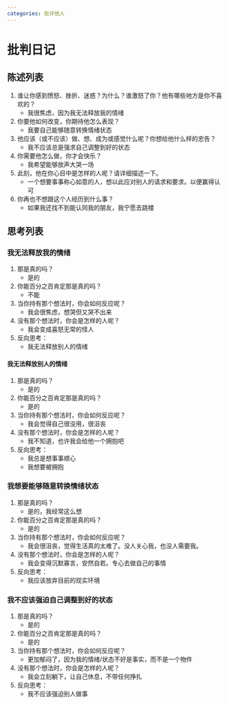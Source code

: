 ```yaml
---
categories: 批评他人
---
```


# 批判日记

## 陈述列表

1. 谁让你感到愤怒、挫折、迷惑？为什么？谁激怒了你？他有哪些地方是你不喜欢的？
    - 我很焦虑，因为我无法释放我的情绪
2. 你要他如何改变，你期待他怎么表现？
    - 我要自己能够随意转换情绪状态
3. 他应该（或不应该）做、想、成为或感觉什么呢？你想给他什么样的忠告？
    - 我不应该总是强求自己调整到好的状态
4. 你需要他怎么做，你才会快乐？
    - 我希望能够放声大哭一场
5. 此刻，他在你心目中是怎样的人呢？请详细描述一下。
    - 一个想要事事称心如意的人，想以此应对别人的请求和要求。以便赢得认可
6. 你再也不想跟这个人经历到什么事？
    - 如果我还找不到能认同我的朋友，我宁愿去跳楼

## 思考列表

### 我无法释放我的情绪

1. 那是真的吗？
    - 是的
2. 你能百分之百肯定那是真的吗？
    - 不能
3. 当你持有那个想法时，你会如何反应呢？
    - 我会很焦虑，想哭但又哭不出来
4. 没有那个想法时，你会是怎样的人呢？
    - 我会变成喜怒无常的怪人
5. 反向思考：
    - 我无法释放别人的情绪

#### 我无法释放别人的情绪

1. 那是真的吗？
    - 是的
2. 你能百分之百肯定那是真的吗？
    - 是的
3. 当你持有那个想法时，你会如何反应呢？
    - 我会觉得自己很没用，很沮丧
4. 没有那个想法时，你会是怎样的人呢？
    - 我不知道，也许我会给他一个拥抱吧
5. 反向思考：
    - 我总是想事事顺心
    - 我想要被拥抱

### 我想要能够随意转换情绪状态

1. 那是真的吗？
    - 是的，我经常这么想
2. 你能百分之百肯定那是真的吗？
    - 是的
3. 当你持有那个想法时，你会如何反应呢？
    - 我会很沮丧，觉得生活真的太难了。没人关心我，也没人需要我。
4. 没有那个想法时，你会是怎样的人呢？
    - 我会变得沉默寡言，安然自若。专心去做自己的事情
5. 反向思考：
    - 我应该放弃目前的现实环境

### 我不应该强迫自己调整到好的状态

1. 那是真的吗？
    - 是的
2. 你能百分之百肯定那是真的吗？
    - 是的
3. 当你持有那个想法时，你会如何反应呢？
    - 更加郁闷了，因为我的情绪/状态不好是事实，而不是一个物件
4. 没有那个想法时，你会是怎样的人呢？
    - 我会立刻躺下，让自己休息，不带任何挣扎
5. 反向思考：
    - 我不应该强迫别人做事
